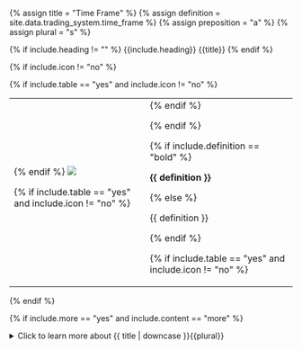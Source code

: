<!-- TITLE AND DEFINITION starts -->

{% assign title = "Time Frame" %}
{% assign definition = site.data.trading_system.time_frame %}
{% assign preposition = "a" %}
{% assign plural = "s" %}

<!--------------------------------------------- TITLE AND DEFINITION ends -->

{% if include.heading != "" %}
{{include.heading}} {{title}}
{% endif %}

{% if include.icon != "no" %} 

{% if include.table == "yes" and include.icon != "no" %}
<table class="definitionTable"><tr><td>
{% endif %}

<img src='images/icons/{{include.icon}}{{ title | downcase | replace: " ", "-" }}.png' />

{% if include.table == "yes" and include.icon != "no" %}
</td><td>
{% endif %}

{% endif %}

{% if include.definition == "bold" %}

<strong>{{ definition }}</strong>

{% else %}

{{ definition }}

{% endif %}

{% if include.table == "yes" and include.icon != "no" %}
</td></tr></table>
{% endif %}

{% if include.more == "yes" and include.content == "more" %}
<details class="detailsCollapsible"><summary class="nobr">Click to learn more about {{ title | downcase }}{{plural}}
</summary>
{% endif %}

{% if include.content != "no" %}

<!--------------------------------------------- CONTENT starts -->

In the context of backtesting sessions, what time frame you decide to run the session on depends on the strategies being tested. If strategies make decisions based on the 1 hour candle and above, then ```01-hs``` may be the best choice. However, if decisions are influenced by sub-hour candles then you should match the time frame accordingly.

In the context of live sessions, that is, paper trading, forward testing and live trading, you should run the session on the ```01-min``` time frame so that the trading bot reacts fast when the price tags the take profit or stop loss targets.

<!--------------------------------------------- CONTENT ends -->

{% endif %}

{% if include.more == "yes" and include.content != "more" %}
<details class="detailsCollapsible"><summary class="nobr">Click to learn more about {{ title | downcase }}{{plural}}
</summary>
{% endif %}

{% if include.adding != "" %}

{{include.adding}} Adding {{preposition}} {{title}} Node

<!--------------------------------------------- ADDING starts -->

To add a parameter that may be missing, select *Add Missing Params* on the parameters node menu. 

<!-- ADDING ends -->

{% endif %}

{% if include.configuring != "" %}

{{include.configuring}} Configuring the {{title}}

<!-- CONFIGURING starts -->

Select *Configure Time Frame* on the menu to access the configuration.

```js
{
"value": "01-min"
}
```

* ```value``` is the setting for the time frame. You may use any of the values below.

Available options at the sub-hour level are:

```json
01-min
02-min
03-min
04-min
05-min
10-min
15-min
20-min
30-min
45-min
```

Available options at larger time frames are:

```json
01-hs
02-hs
03-hs
04-hs
06-hs
08-hs
12-hs
24-hs
```

<!--------------------------------------------- CONFIGURING ends -->

{% endif %}

{% if include.starting != "" %}

{{include.starting}} Starting {{preposition}} {{title}}

<!--------------------------------------------- STARTING starts -->

XXXXXXXXXXXXXXXXXXXXXXXXXXXXXXXXXXXXXXXXXXXXXXXXXXXXXX

<!--------------------------------------------- STARTING ends -->

{% endif %}

{% if include.more == "yes" %}
</details>
{% endif %}

